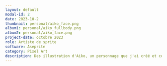 ```yaml
---
layout: default
modal-id: 2
date: 2023-10-2
thumbnail: personal/aiko_face.png
album1: personal/aiko_fullbody.png
album2: personal/aiko_face.png
project-date: octobre 2023
role: Artiste de sprite
software: Aseprite
category: Pixel Art
description: Des illustration d'Aiko, un personnage que j'ai créé et conçu avec mon amie. Fait en pixel art avec Aseprite.
---
```

